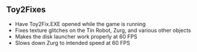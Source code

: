 ## Toy2Fixes

- Have Toy2Fix.EXE opened while the game is running
- Fixes texture glitches on the Tin Robot, Zurg, and various other objects
- Makes the disk launcher work properly at 60 FPS
- Slows down Zurg to intended speed at 60 FPS
